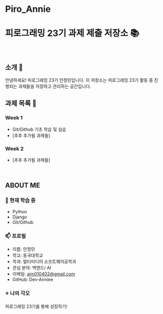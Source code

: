 # Piro_Annie
# 피로그래밍 23기 과제 제출 저장소 📚
<br>

## 소개 🚀
안녕하세요! 피로그래밍 23기 안정민입니다.
이 저장소는 피로그래밍 23기 활동 중 진행되는 과제들을 저장하고 관리하는 공간입니다.
<br>

## 과제 목록 📕
### Week 1
- Git/Github 기초 학습 및 실습
- [추후 추가될 과제들]

### Week 2
- [추후 추가될 과제들]
<br>

## ABOUT ME
### 🌱 현재 학습 중
- Python
- Django
- Git/Github

### 📫 프로필
- 이름: 안정민
- 학교: 동국대학교
- 학과: 멀티미디어 소프트웨어공학과
- 관심 분야: 백엔드/ AI
- 이메일: ajm010402@gmail.com
- GitHub: Dev-Anniee

### ⭐ 나의 각오
피로그래밍 23기를 통해 성장하기!
